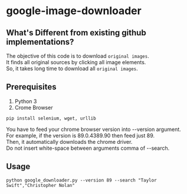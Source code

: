 # google-image-downloader

## What's Different from existing github implementations?
The objective of this code is to download `original images`.  
It finds all original sources by clicking all image elements.  
So, it takes long time to download all `original images`.  

## Prerequisites
1. Python 3  
2. Crome Browser  
```
pip install selenium, wget, urllib
```
You have to feed your chrome browser version into --version argument.  
For example, if the version is 89.0.4389.90 then feed just 89.  
Then, it automatically downloads the chrome driver.  
Do not insert white-space between arguments comma of --search.  
## Usage
```
python google_downloader.py --version 89 --search "Taylor Swift","Christopher Nolan"
```
